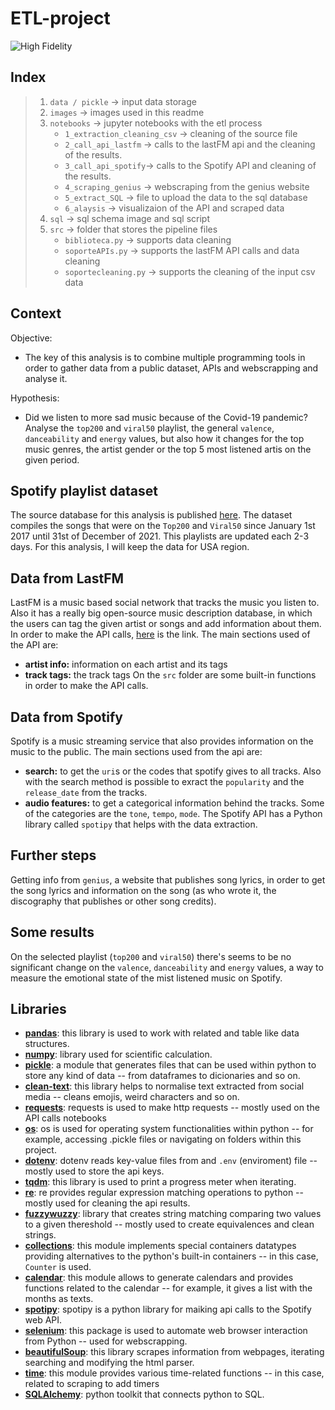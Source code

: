 # ETL-project

![High Fidelity](https://64.media.tumblr.com/da7235613f6fe6292360d74d410ece3b/01bebaf99b141ae6-a4/s500x750/1070b19f89a4cc2c1b3420495fb027fcfb1acc9f.gif)
<!-- “What came first, the music or the misery? People worry about kids playing with guns, or watching violent videos, that some sort of culture of violence will take them over. Nobody worries about kids listening to thousands, literally thousands of songs about heartbreak, rejection, pain, misery and loss. Did I listen to pop music because I was miserable? Or was I miserable because I listened to pop music?"-->

## Index

> 1. `data / pickle` -> input data storage
> 2. `images` -> images used in this readme
> 3. `notebooks` -> jupyter notebooks with the etl process
>       - `1_extraction_cleaning_csv` -> cleaning of the source file
>       - `2_call_api_lastfm` -> calls to the lastFM api and the cleaning of the results.
>       - `3_call_api_spotify`-> calls to the Spotify API and cleaning of the results.
>       - `4_scraping_genius` -> webscraping from the genius website
>       - `5_extract_SQL` -> file to upload the data to the sql database
>       - `6_alaysis` -> visualizaion of the API and scraped data
> 4. `sql` -> sql schema image and sql script
> 5. `src` -> folder that stores the pipeline files
>       - `biblioteca.py` -> supports data cleaning
>       - `soporteAPIs.py` -> supports the lastFM API calls and data cleaning
>       - `soportecleaning.py` -> supports the cleaning of the input csv data

## Context

Objective: 
- The key of this analysis is to combine multiple programming tools in order to gather data from a public dataset, APIs and webscrapping and analyse it.

Hypothesis:
- Did we listen to more sad music because of the Covid-19 pandemic? Analyse the `top200` and `viral50` playlist, the general `valence`, `danceability` and `energy` values, but also how it changes for the top music genres, the artist gender or the top 5 most listened artis on the given period. 

## Spotify playlist dataset 

The source database for this analysis is published [here](https://www.kaggle.com/datasets/dhruvildave/spotify-charts). The dataset compiles the songs that were on the `Top200` and `Viral50` since January 1st 2017 until 31st of December of 2021. This playlists are updated each 2-3 days. For this analysis, I will keep the data for USA region.

## Data from LastFM 

LastFM is a music based social network that tracks the music you listen to. Also it has a really big open-source music description database, in which the users can tag the given artist or songs and add information about them. In order to make the API calls, [here](https://ws.audioscrobbler.com/2.0/) is the link. The main sections used of the API are:
- **artist info:** information on each artist and its tags
- **track tags:** the track tags
On the `src` folder are some built-in functions in order to make the API calls.

## Data from Spotify

Spotify is a music streaming service that also provides information on the music to the public.
The main sections used from the api are:
- **search:** to get the `uri`s or the codes that spotify gives to all tracks. Also with the search method is possible to exract the `popularity` and the `release_date` from the tracks.
- **audio features:** to get a categorical information behind the tracks. Some of the categories are the `tone`, `tempo`, `mode`.
The Spotify API has a Python library called `spotipy` that helps with the data extraction.

## Further steps

Getting info from `genius`, a website that publishes song lyrics, in order to get the song lyrics and information on the song (as who wrote it, the discography that publishes or other song credits).

## Some results

On the selected playlist (`top200` and `viral50`) there's seems to be no significant change on the `valence`, `danceability` and `energy` values, a way to measure the emotional state of the mist listened music on Spotify.
[](https://github.com/annassanchez/ETL_project/blob/main/images/valence.png)
[](https://github.com/annassanchez/ETL_project/blob/main/images/danceability_energy.png)

## Libraries

- [**pandas**](https://pypi.org/project/pandas/): this library is used to work with related and table like data structures.
- [**numpy**](https://pypi.org/project/numpy/): library used for scientific calculation.
- [**pickle**](https://docs.python.org/3/library/pickle.html): a module that generates files that can be used within python to store any kind of data -- from dataframes to dicionaries and so on.
- [**clean-text**](https://pypi.org/project/clean-text/): this library helps to normalise text extracted from social media -- cleans emojis, weird characters and so on.
- [**requests**](https://pypi.org/project/requests/): requests is used to make http requests -- mostly used on the API calls notebooks
- [**os**](https://docs.python.org/es/3.10/library/os.html): os is used for operating system functionalities within python -- for example, accessing .pickle files or navigating on folders within this project.
- [**dotenv**](https://pypi.org/project/python-dotenv/): dotenv reads key-value files from and `.env` (enviroment) file -- mostly used to store the api keys.
- [**tqdm**](https://pypi.org/project/tqdm/): this library is used to print a progress meter when iterating.
- [**re**](https://docs.python.org/3/library/re.html): re provides regular expression matching operations to python -- mostly used for cleaning the api results.
- [**fuzzywuzzy**](https://pypi.org/project/fuzzywuzzy/): library that creates string matching comparing two values to a given thereshold -- mostly used to create equivalences and clean strings.
- [**collections**](https://docs.python.org/3/library/collections.html): this module implements special containers datatypes providing alternatives to the python's built-in containers -- in this case, `Counter` is used.
- [**calendar**](https://docs.python.org/3/library/calendar.html): this module allows to generate calendars and provides functions related to the calendar -- for example, it gives a list with the months as texts.
- [**spotipy**](https://spotipy.readthedocs.io/en/2.22.0/): spotipy is a python library for maiking api calls to the Spotify web API.
- [**selenium**](https://pypi.org/project/selenium/): this package is used to automate web browser interaction from Python -- used for webscrapping.
- [**beautifulSoup**](https://pypi.org/project/beautifulsoup4/): this library scrapes information from webpages, iterating searching and modifying the html parser.
- [**time**](https://docs.python.org/3/library/time.html): this module provides various time-related functions -- in this case, related to scraping to add timers
- [**SQLAlchemy**](https://pypi.org/project/SQLAlchemy/): python toolkit that connects python to SQL.

<!--Se extrae la siguiente información:
- información de los géneros musicales de las canciones
- información de los génmeros musicales de los artistas
- información sobre los artistas
- información sobre las canciones seleccionadas
    - duración en ms
    - duración en minutos
    - nivel de acústica
    - nivel de energía
    - nivel de instrumentalidad
    - tono de las canciones
    - como de en directo es la grabación
    - nivel de sonido (en dbs)
    - modo (si es mayor/menor)
    - cantidad de "discurso" que hay en un tema -> es decir, si se trata de una pista hablada, recitada...
    - tempo de la cación en bpms
    - valence, una forma de valorar como de positivas son las canciones (cuanto mejor mayor de valence que tengan) o negativas (valor de valence más bajo)
- se extraen las letras
- se analiza el significado de las letras
- se extrae la fecha de publicación de las canciones

El objetivo de este análisis es extraer la información de la lista de los más escuchados. 
- ver los artistas más escuchados por cantidad de streams.
- los géneros más populares por cantidad de streams.
- recorrido de los artistas más escuchados en las listas.
- ver cuales son los géneros más escuchados.
- ver como evoluciona una canción en el top200 a lo largo del tiempo-->
